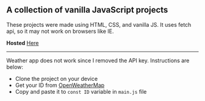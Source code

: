 ## A collection of vanilla JavaScript projects

These projects were made using HTML, CSS, and vanilla JS. It uses fetch api, so it may not work on browsers like IE.

**Hosted** [Here](https://udeshyadhungana.github.io/JS-Projects/)

---

 Weather app does not work since I removed the API key. Instructions are below:
 - Clone the project on your device
 - Get your ID from [OpenWeatherMap](https://openweathermap.org/)
 - Copy and paste it to `const ID` variable in `main.js` file

